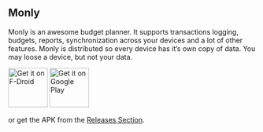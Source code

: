 Monly
-----

Monly is an awesome budget planner. It supports transactions logging, budgets, reports, synchronization across your devices and a lot of other features.
Monly is distributed so every device has it’s own copy of data. You may loose a device, but not your data.

[<img src="https://fdroid.gitlab.io/artwork/badge/get-it-on.png"
     alt="Get it on F-Droid"
     height="80">](https://f-droid.org/packages/com.gyorog.polycal/)
[<img src="https://play.google.com/intl/en_us/badges/images/generic/en-play-badge.png"
     alt="Get it on Google Play"
     height="80">](https://play.google.com/store/apps/details?id=org.asafonov.monly)

or get the APK from the [Releases Section](https://github.com/asafonov/monly.apk/releases/latest).
